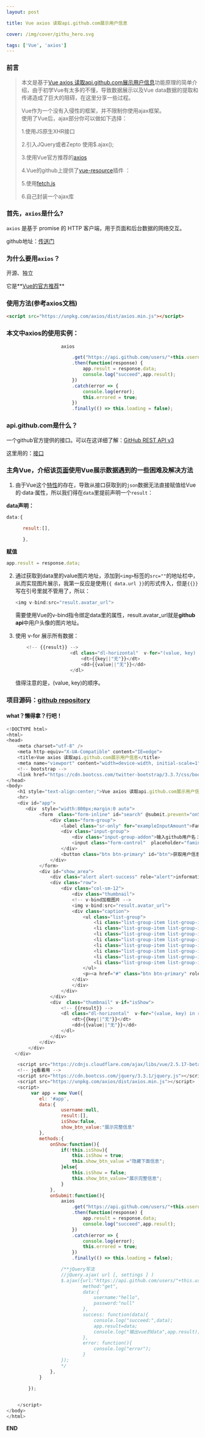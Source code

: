 ```yaml
---
layout: post

title: Vue axios 读取api.github.com展示用户信息

cover: /img/cover/githu_hero.svg

tags: ['Vue', 'axios']
---
```




### 前言

> 本文是基于[Vue axios 读取api.github.com展示用户信息](https://blog.liantao.me/VueRep)功能原理的简单介绍，由于初学Vue有太多的不懂，导致数据展示以及Vue data数据的提取和传递造成了巨大的阻碍，在这里分享一些过程。
> 
> 
> 
> Vue作为一个没有入侵性的框架，并不限制你使用ajax框架。  
> 使用了Vue后，ajax部分你可以做如下选择： 
> 
> 1.使用JS原生XHR接口  
> 
> 2.引入JQuery或者Zepto 使用$.ajax();  
> 
> 3.使用Vue官方推荐的[axios](https://github.com/axios/axios)
> 
> 4.Vue的github上提供了[vue-resource](https://github.com/vuejs/vue-resource)插件 ：  
> 
> 5.使用[fetch.js](https://github.com/github/fetch)  
> 
> 6.自己封装一个ajax库



### 首先，`axios`是什么?

`axios` 是基于 promise 的 HTTP 客户端，用于页面和后台数据的网络交互。

github地址：[传送门](https://github.com/axios/axios)



### 为什么要用`axios`？

开源、独立

它是**[Vue的官方推荐](https://cn.vuejs.org/v2/cookbook/using-axios-to-consume-apis.html)**



### 使用方法(参考axios文档)



```html
<script src="https://unpkg.com/axios/dist/axios.min.js"></script>
```



### 本文中axios的使用实例：

```javascript
                    axios

                        .get("https://api.github.com/users/"+this.username)
                        .then(function(response) {
                            app.result = response.data;
                            console.log("succeed",app.result);
                        })
                        .catch(error => {
                            console.log(error);
                            this.errored = true;
                        })
                        .finally(() => this.loading = false);
```



### api.github.com是什么？

一个github官方提供的接口。可以在这详细了解：[GitHub REST API v3](https://developer.github.com/v3/)

这里用的：[接口](https://api.github.com/users/)



### 主角Vue，介绍该[页面](https://blog.liantao.me/VueRep)使用Vue展示数据遇到的一些困难及解决方法



1. 由于Vue这个[特性](https://cn.vuejs.org/v2/guide/reactivity.html)的存在，导致从接口获取到的`json`数据无法直接赋值给Vue的·data·属性，所以我们得在`data`里提前声明一个`result`：



**data声明：**

```javascript
data:{

      result:[],

      },
```

**赋值**

```javascript
app.result = response.data;
```



2. 通过获取到data里的value图片地址，添加到`<img>`标签的`src=""`的地址栏中，从而实现图片展示，我第一反应是使用`{{ data.url }}`的形式传入，但是`{{}}`写在引号里就不管用了，所以：

   ```javascript
   <img v-bind:src="result.avatar_url">
   ```

   需要使用Vue的v-bind指令绑定data里的属性，result.avatar_url就是**github api**中用户头像的图片地址。

   

3. 使用 v-for 展示所有数据：

   

   ```javascript
       <!-- {{result}} -->
                       <dl class="dl-horizontal"  v-for="(value, key) in result">
                           <dt>{{key||"无"}}</dt>
                           <dd>{{value||"无"}}</dd>
                       </dl>
   ```

   值得注意的是，(value, key)的顺序。





### 项目源码：[github repository](https://github.com/Famine-Life/VueRep)



#### what？懒得拿？行吧！

```javascript
<!DOCTYPE html>
<html>
<head>
    <meta charset="utf-8" />
    <meta http-equiv="X-UA-Compatible" content="IE=edge">
    <title>Vue axios 读取api.github.com展示用户信息</title>
    <meta name="viewport" content="width=device-width, initial-scale=1">
    <!-- bootstrap -->
    <link href="https://cdn.bootcss.com/twitter-bootstrap/3.3.7/css/bootstrap.min.css" rel="stylesheet">
</head>
<body>
    <h1 style="text-align:center;">Vue axios 读取api.github.com展示用户信息</h1>
    <hr>
    <div id="app">
       <div  style="width:800px;margin:0 auto">
            <form  class="form-inline" id="search" @submit.prevent="onSubmit">
                <div class="form-group">
                    <label class="sr-only" for="exampleInputAmount">Famine-life</label>
                    <div class="input-group">
                        <div class="input-group-addon">输入github用户名：</div>
                        <input class="form-control"  placeholder="famine-life"  id="username" type="text" v-model="username">
                    </div>    
                    <button class="btn btn-primary" id="btn">获取用户信息</button>
                </div>
            </form>
            <div id="show_area">
                <div class="alert alert-success" role="alert">information of {{username}}</div>
                <div class="row">
                    <div class="col-sm-12">
                        <div class="thumbnail">
                        <!-- v-bind加载图片 -->
                        <img v-bind:src="result.avatar_url">
                        <div class="caption">
                            <ul class="list-group">
                                <li class="list-group-item list-group-item-info">常用信息展示栏</li>
                                <li class="list-group-item list-group-item-success">用户名：{{result.login}}</li>
                                <li class="list-group-item list-group-item-info">介绍：{{result.bio}}</li>
                                <li class="list-group-item list-group-item-warning">博客：{{result.blog}}</li>
                                <li class="list-group-item list-group-item-danger">姓名：{{result.name}}</li>
                                <li class="list-group-item list-group-item-success">地址：{{result.location}}</li>
                                <li class="list-group-item list-group-item-info">followers：{{result.followers}}</li>
                                <li class="list-group-item list-group-item-warning">following：{{result.following}}</li>
                            </ul>
                            <p><a href="#" class="btn btn-primary" role="button" @click="onShow">{{show_btn_value}}</a></p>
                        </div>
                        </div>
                    </div>
                </div>
                <div  class="thumbnail" v-if="isShow">
                    <!-- {{result}} -->
                    <dl class="dl-horizontal"  v-for="(value, key) in result">
                        <dt>{{key||"无"}}</dt>
                        <dd>{{value||"无"}}</dd>
                    </dl>
                </div>
            </div>
        </div>
   </div>

    <script src="https://cdnjs.cloudflare.com/ajax/libs/vue/2.5.17-beta.0/vue.js"></script>
    <!-- jq看着用 -->
    <script src="https://cdn.bootcss.com/jquery/3.3.1/jquery.js"></script> 
    <script src="https://unpkg.com/axios/dist/axios.min.js"></script>
    <script>
         var app = new Vue({
            el: '#app',
            data:{
                    username:null,
                    result:[],
                    isShow:false,
                    show_btn_value:"展示完整信息"
            },
            methods:{
                onShow:function(){
                    if(!this.isShow){
                        this.isShow = true;
                        this.show_btn_value ="隐藏下面信息";
                    }else{
                        this.isShow = false;
                        this.show_btn_value="展示完整信息";
                    }
                },
                onSubmit:function(){
                    axios
                        .get("https://api.github.com/users/"+this.username)
                        .then(function(response) {
                            app.result = response.data;
                            console.log("succeed",app.result);
                        })
                        .catch(error => {
                            console.log(error);
                            this.errored = true;
                        })
                        .finally(() => this.loading = false);

                    /**jQuery写法
                    //jQuery.ajax( url [, settings ] )
                    $.ajax({url:"https://api.github.com/users/"+this.username,
                            method:"get",
                            data:{
                                username:"hello",
                                password:"null"
                            },
                            success: function(data){
                                console.log("succeed:",data);
                                app.result=data;
                                console.log("输出vue的data",app.result);
                            },
                            error: function(){
                                console.log("error");
                            }
                    });
                    */
                },
            }
                            
        });


    </script>
</body>
</html>
```



**END**












